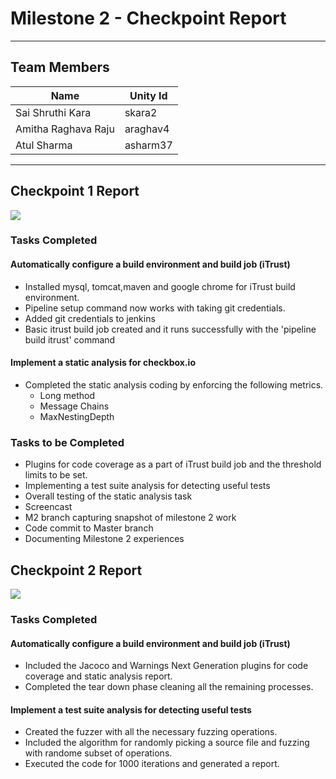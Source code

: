 # Milestone 2 - Checkpoint Report

---

## Team Members

| Name  | Unity Id |
| ------------- | ------------- |
| Sai Shruthi Kara | skara2  |
| Amitha Raghava Raju  | araghav4  |
| Atul Sharma  | asharm37 |

-------------------

## Checkpoint 1 Report
![](https://github.ncsu.edu/cscdevops-spring2021/DEVOPS-22/blob/master/resources/Checkpoint2-M2.png)

### Tasks Completed
#### Automatically configure a build environment and build job (iTrust)
<ul>
  <li> Installed mysql, tomcat,maven and google chrome for iTrust build environment.</li>
  <li>Pipeline setup command now works with taking git credentials. </li>
  <li>Added git credentials to jenkins</li>
  <li>Basic itrust build job created and it runs successfully with the 'pipeline build itrust' command</li>
</ul>

#### Implement a static analysis for checkbox.io
* Completed the static analysis coding by enforcing the following metrics.
  * Long method
  * Message Chains
  * MaxNestingDepth

### Tasks to be Completed
<ul>
  <li>Plugins for code coverage as a part of iTrust build job and the threshold limits to be set.</li>
  <li>Implementing a test suite analysis for detecting useful tests</li>  
  <li>Overall testing of the static analysis task</li>
  <li>Screencast</li>
  <li>M2 branch capturing snapshot of milestone 2 work</li>
  <li>Code commit to Master branch</li>
  <li>Documenting Milestone 2 experiences</li>
</ul>

## Checkpoint 2 Report

![](https://github.ncsu.edu/cscdevops-spring2021/DEVOPS-22/blob/master/resources/Milestone2_board.PNG)

### Tasks Completed
#### Automatically configure a build environment and build job (iTrust)
<ul>
  <li> Included the Jacoco and Warnings Next Generation plugins for code coverage and static analysis report.</li>
  <li> Completed the tear down phase cleaning all the remaining processes.</li>
</ul>

#### Implement a test suite analysis for detecting useful tests
<ul>
  <li> Created the fuzzer with all the necessary fuzzing operations.</li>
  <li> Included the algorithm for randomly picking a source file and fuzzing with randome subset of operations.</li>
  <li> Executed the code for 1000 iterations and generated a report.</li>
</ul>


